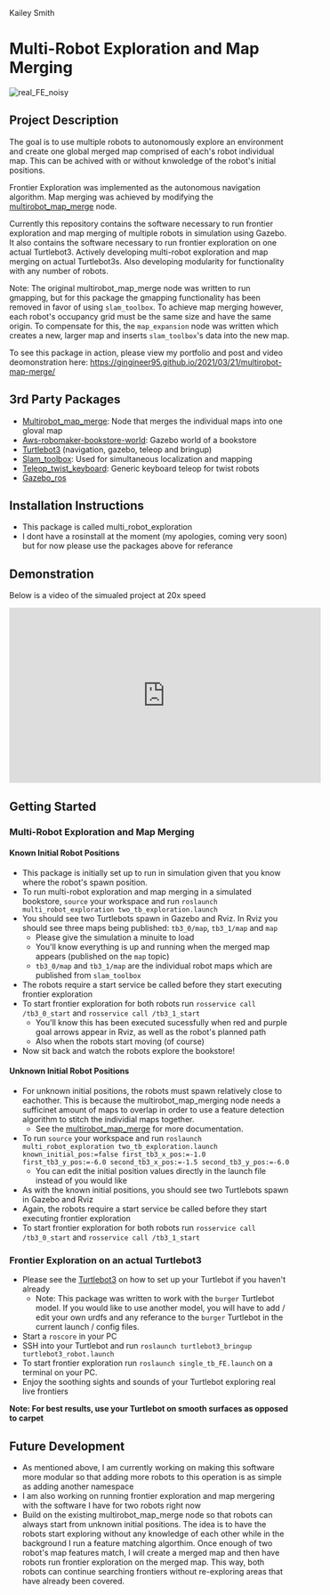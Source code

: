 Kailey Smith
# Multi-Robot Exploration and Map Merging

![real_FE_noisy](https://user-images.githubusercontent.com/70979347/111921896-0b3fe980-8a65-11eb-9349-c4512cfde041.gif)

## Project Description
The goal is to use multiple robots to autonomously explore an environment and create one global merged map comprised of each's robot individual map. This can be achived with or without knwoledge of the robot's initial positions. 

Frontier Exploration was implemented as the autonomous navigation algorithm. Map merging was achieved by modifying the [multirobot_map_merge](http://wiki.ros.org/multirobot_map_merge) node. 

Currently this repository contains the software necessary to run frontier exploration and map merging of multiple robots in simulation using Gazebo. It also contains the software necessary to run frontier exploration on one actual Turtlebot3. Actively developing multi-robot exploration and map merging on actual Turtlebot3s. Also developing modularity for functionality with any number of robots. 

Note: The original multirobot_map_merge node was written to run gmapping, but for this package the gmapping functionality has been removed in favor of using `slam_toolbox`. To achieve map merging however, each robot's occupancy grid must be the same size and have the same origin. To compensate for this, the `map_expansion` node was written which creates a new, larger map and inserts `slam_toolbox`'s data into the new map. 

To see this package in action, please view my portfolio and post and video deomonstration here: https://gingineer95.github.io/2021/03/21/multirobot-map-merge/

## 3rd Party Packages
- [Multirobot_map_merge](http://wiki.ros.org/multirobot_map_merge): Node that merges the individual maps into one gloval map
- [Aws-robomaker-bookstore-world](https://github.com/aws-robotics/aws-robomaker-bookstore-world): Gazebo world of a bookstore
- [Turtlebot3](https://emanual.robotis.com/docs/en/platform/turtlebot3/quick-start/) (navigation, gazebo, teleop and bringup)
- [Slam_toolbox](https://github.com/SteveMacenski/slam_toolbox): Used for simultaneous localization and mapping
- [Teleop_twist_keyboard](http://wiki.ros.org/teleop_twist_keyboard): Generic keyboard teleop for twist robots
- [Gazebo_ros](http://wiki.ros.org/gazebo_ros) 

## Installation Instructions
- This package is called multi_robot_exploration
- I dont have a rosinstall at the moment (my apologies, coming very soon) but for now please use the packages above for referance

## Demonstration
Below is a video of the simualed project at 20x speed
<iframe width="560" height="315" src="https://www.youtube.com/embed/6pEU1-0Ax6o" title="YouTube video player" frameborder="0" allow="accelerometer; autoplay; clipboard-write; encrypted-media; gyroscope; picture-in-picture" allowfullscreen></iframe>

## Getting Started
### Multi-Robot Exploration and Map Merging
#### Known Initial Robot Positions
- This package is initially set up to run in simulation given that you know where the robot's spawn position. 
- To run multi-robot exploration and map merging in a simulated bookstore, `source` your workspace and run `roslaunch multi_robot_exploration two_tb_exploration.launch`
- You should see two Turtlebots spawn in Gazebo and Rviz. In Rviz you should see three maps being published: `tb3_0/map`, `tb3_1/map` and `map`
    - Please give the simulation a minuite to load
    - You'll know everything is up and running when the merged map appears (published on the `map` topic)
    - `tb3_0/map` and `tb3_1/map` are the individual robot maps which are published from `slam_toolbox`
- The robots require a start service be called before they start executing frontier exploration
- To start frontier exploration for both robots run `rosservice call /tb3_0_start` 
and `rosservice call /tb3_1_start`
    - You'll know this has been executed sucessfully when red and purple goal arrows appear in Rviz, as well as the robot's planned path
    - Also when the robots start moving (of course)
- Now sit back and watch the robots explore the bookstore!

#### Unknown Initial Robot Positions
- For unknown initial positions, the robots must spawn relatively close to eachother. This is because the multirobot_map_merging node needs a sufficinet amount of maps to overlap in order to use a feature detection algorithm to stitch the individial maps together. 
    - See the [multirobot_map_merge](http://wiki.ros.org/multirobot_map_merge) for more documentation.
- To run `source` your workspace and run `roslaunch multi_robot_exploration two_tb_exploration.launch known_initial_pos:=false first_tb3_x_pos:=-1.0 first_tb3_y_pos:=-6.0 second_tb3_x_pos:=-1.5 second_tb3_y_pos:=-6.0`
    - You can edit the initial position values directly in the launch file instead of you would like
- As with the known initial positions, you should see two Turtlebots spawn in Gazebo and Rviz
- Again, the robots require a start service be called before they start executing frontier exploration
- To start frontier exploration for both robots run `rosservice call /tb3_0_start` 
and `rosservice call /tb3_1_start`

### Frontier Exploration on an actual Turtlebot3
- Please see the [Turtlebot3](https://emanual.robotis.com/docs/en/platform/turtlebot3/quick-start/) on how to set up your Turtlebot if you haven't already
    - Note: This package was written to work with the `burger` Turtlebot model. If you would like to use another model, you will have to add / edit your own urdfs and any referance to the `burger` Turtlebot in the current launch / config files. 
- Start a `roscore` in your PC
- SSH into your Turtlebot and run `roslaunch turtlebot3_bringup turtlebot3_robot.launch`
- To start frontier exploration run `roslaunch single_tb_FE.launch` on a terminal on your PC. 
- Enjoy the soothing sights and sounds of your Turtlebot exploring real live frontiers

**Note: For best results, use your Turtlebot on smooth surfaces as opposed to carpet**

## Future Development
- As mentioned above, I am currently working on making this software more modular so that adding more robots to this operation is as simple as adding another namespace
- I am also working on running frontier exploration and map mergering with the software I have for two robots right now
- Build on the existing multirobot_map_merge node so that robots can always start from unknown initial positions. The idea is to have the robots start exploring without any knowledge of each other while in the background I run a feature matching algorthim. Once enough of two robot's map features match, I will create a merged map and then have robots run frontier exploration on the merged map. This way, both robots can continue searching frontiers without re-exploring areas that have already been covered. 